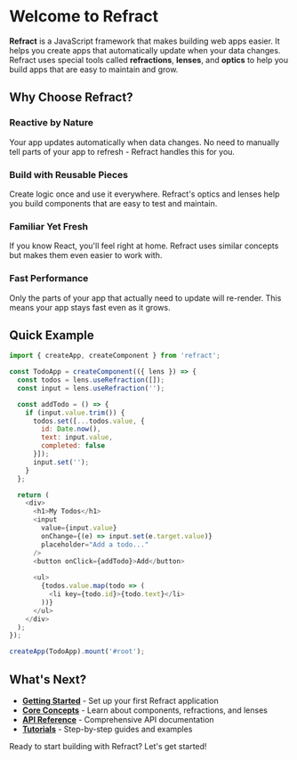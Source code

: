 # Welcome to Refract

**Refract** is a JavaScript framework that makes building web apps easier. It helps you create apps that automatically update when your data changes. Refract uses special tools called **refractions**, **lenses**, and **optics** to help you build apps that are easy to maintain and grow.

## Why Choose Refract?

### **Reactive by Nature**
Your app updates automatically when data changes. No need to manually tell parts of your app to refresh - Refract handles this for you.

### **Build with Reusable Pieces**
Create logic once and use it everywhere. Refract's optics and lenses help you build components that are easy to test and maintain.

### **Familiar Yet Fresh**
If you know React, you'll feel right at home. Refract uses similar concepts but makes them even easier to work with.

### **Fast Performance**
Only the parts of your app that actually need to update will re-render. This means your app stays fast even as it grows.

## Quick Example

```javascript
import { createApp, createComponent } from 'refract';

const TodoApp = createComponent(({ lens }) => {
  const todos = lens.useRefraction([]);
  const input = lens.useRefraction('');

  const addTodo = () => {
    if (input.value.trim()) {
      todos.set([...todos.value, { 
        id: Date.now(), 
        text: input.value, 
        completed: false 
      }]);
      input.set('');
    }
  };

  return (
    <div>
      <h1>My Todos</h1>
      <input 
        value={input.value}
        onChange={(e) => input.set(e.target.value)}
        placeholder="Add a todo..."
      />
      <button onClick={addTodo}>Add</button>
      
      <ul>
        {todos.value.map(todo => (
          <li key={todo.id}>{todo.text}</li>
        ))}
      </ul>
    </div>
  );
});

createApp(TodoApp).mount('#root');
```

## What's Next?

- **[Getting Started](./getting-started)** - Set up your first Refract application
- **[Core Concepts](./concepts/components)** - Learn about components, refractions, and lenses
- **[API Reference](./api/overview)** - Comprehensive API documentation
- **[Tutorials](./tutorials/counter-app)** - Step-by-step guides and examples

Ready to start building with Refract? Let's get started!
